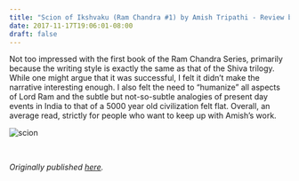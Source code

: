 ```yaml
---
title: "Scion of Ikshvaku (Ram Chandra #1) by Amish Tripathi - Review by Abhishek Desikan"
date: 2017-11-17T19:06:01-08:00
draft: false
---
```


Not too impressed with the first book of the Ram Chandra Series, primarily because the writing style is exactly the same as that of the Shiva trilogy. While one might argue that it was successful, I felt it didn’t make the narrative interesting enough. I also felt the need to “humanize” all aspects of Lord Ram and the subtle but not-so-subtle analogies of present day events in India to that of a 5000 year old civilization felt flat. Overall, an average read, strictly for people who want to keep up with Amish’s work.

![scion](/scion.jpg)

&nbsp;&nbsp;

*Originally published [here](https://www.goodreads.com/review/show/2187367024).*
